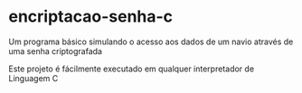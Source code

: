 # encriptacao-senha-c
Um programa básico simulando o acesso aos dados de um navio através de uma senha criptografada

Este projeto é fácilmente executado em qualquer interpretador de Linguagem C
